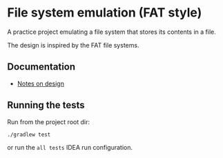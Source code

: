 # File system emulation (FAT style)

A practice project emulating a file system that stores its contents in a file.

The design is inspired by the FAT file systems.

## Documentation

- [Notes on design](docs/design.md)

## Running the tests

Run from the project root dir:

``
./gradlew test
``

or run the `all tests` IDEA run configuration.
